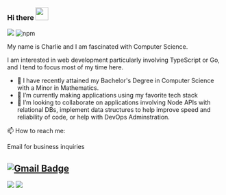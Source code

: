 ### Hi there <img src="https://raw.githubusercontent.com/aemmadi/aemmadi/master/wave.gif" width="30px">

![](https://komarev.com/ghpvc/?username=CM-IV&color=red)
![npm](https://img.shields.io/badge/NPM-%40cm--iv-red)

My name is Charlie and I am fascinated with Computer Science.

I am interested in web development particularly involving TypeScript or Go, and I tend to focus most of my time here.

- 🔭 I have recently attained my Bachelor's Degree in Computer Science with a Minor in Mathematics. 
- 🌱 I’m currently making applications using my favorite tech stack
- 👯 I’m looking to collaborate on applications involving Node APIs with relational DBs, implement data structures to help improve speed and reliability of code, or help with DevOps Adminstration.

📫 How to reach me:

Email for business inquiries

[![Gmail Badge](https://img.shields.io/badge/-chuck@civdev.xyz-c14438?style=flat-square&logo=Gmail&logoColor=white&link=mailto:chuck@civdev.xyz)](mailto:chuck@civdev.xyz)
---

![](https://github.com/CM-IV/my-stats/blob/master/generated/overview.svg)
![](https://github.com/CM-IV/my-stats/blob/master/generated/languages.svg)

